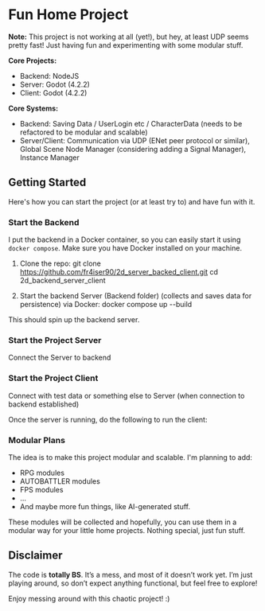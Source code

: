 # Fun Home Project

**Note:** This project is not working at all (yet!), but hey, at least UDP seems pretty fast! Just having fun and experimenting with some modular stuff.

**Core Projects:**
- Backend: NodeJS
- Server: Godot (4.2.2)
- Client: Godot (4.2.2)

**Core Systems:**
- Backend: Saving Data / UserLogin etc / CharacterData (needs to be refactored to be modular and scalable)
- Server/Client: Communication via UDP (ENet peer protocol or similar), Global Scene Node Manager (considering adding a Signal Manager), Instance Manager

## Getting Started

Here's how you can start the project (or at least try to) and have fun with it.

### Start the Backend

I put the backend in a Docker container, so you can easily start it using `docker compose`. Make sure you have Docker installed on your machine.

1. Clone the repo:
   git clone https://github.com/fr4iser90/2d_server_backed_client.git
   cd 2d_backend_server_client

2. Start the backend Server (Backend folder) (collects and saves data for persistence) via Docker:
   docker compose up --build

This should spin up the backend server.

### Start the Project Server

   Connect the Server to backend

### Start the Project Client

   Connect with test data or something else to Server (when connection to backend established)

Once the server is running, do the following to run the client:

### Modular Plans

The idea is to make this project modular and scalable. I'm planning to add:
- RPG modules
- AUTOBATTLER modules
- FPS modules
- ...
- And maybe more fun things, like AI-generated stuff.

These modules will be collected and hopefully, you can use them in a modular way for your little home projects. Nothing special, just fun stuff.

## Disclaimer

The code is **totally BS**. It’s a mess, and most of it doesn’t work yet. I’m just playing around, so don’t expect anything functional, but feel free to explore!

Enjoy messing around with this chaotic project! :)
